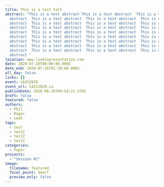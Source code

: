 ```yaml
---
title: This is a test talk
abstract: "This is a test abstract This is a test abstract  This is a test
  abstract  This is a test abstract  This is a test abstract  This is a test
  abstract  This is a test abstract  This is a test abstract  This is a test
  abstract  This is a test abstract  This is a test abstract  This is a test
  abstract  This is a test abstract  This is a test abstract  This is a test
  abstract  This is a test abstract  This is a test abstract  This is a test
  abstract  This is a test abstract  This is a test abstract  This is a test
  abstract  This is a test abstract  This is a test abstract  This is a test
  abstract  This is a test abstract  This is a test abstract  This is a test
  abstract "
location: www.linktopresentation.com
date: 2020-07-26T00:00:00.000Z
date_end: 2020-07-26T01:30:00.000Z
all_day: false
links: []
event: CAIS2020
event_url: CAIS2020.ca
publishDate: 2020-06-26T00:54:21.579Z
draft: false
featured: false
authors:
  - Phil
  - Roger
  - Leah
tags:
  - test
  - test2
  - test2
  - test2
categories:
  - Paper
projects:
  - "Session #1"
image:
  filename: featured
  focal_point: Smart
  preview_only: false
---
```


